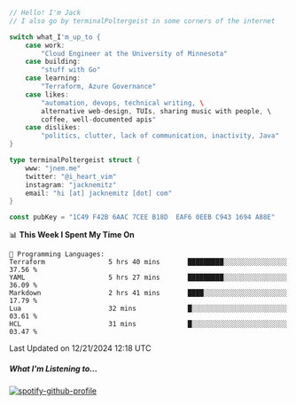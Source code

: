 ```go
// Hello! I'm Jack
// I also go by terminalPoltergeist in some corners of the internet

switch what_I'm_up_to {
    case work:
        "Cloud Engineer at the University of Minnesota"
    case building:
        "stuff with Go"
    case learning:
        "Terraform, Azure Governance"
    case likes:
        "automation, devops, technical writing, \
        alternative web-design, TUIs, sharing music with people, \
        coffee, well-documented apis"
    case dislikes:
        "politics, clutter, lack of communication, inactivity, Java"
}

type terminalPoltergeist struct {
    www: "jnem.me"
    twitter: "@i_heart_vim"
    instagram: "jacknemitz"
    email: "hi [at] jacknemitz [dot] com"
}

const pubKey = "1C49 F42B 6AAC 7CEE B18D  EAF6 0EEB C943 1694 A88E"
```

<!--START_SECTION:waka-->
📊 **This Week I Spent My Time On** 

```text
💬 Programming Languages: 
Terraform                5 hrs 40 mins       █████████░░░░░░░░░░░░░░░░   37.56 % 
YAML                     5 hrs 27 mins       █████████░░░░░░░░░░░░░░░░   36.09 % 
Markdown                 2 hrs 41 mins       ████░░░░░░░░░░░░░░░░░░░░░   17.79 % 
Lua                      32 mins             █░░░░░░░░░░░░░░░░░░░░░░░░   03.61 % 
HCL                      31 mins             █░░░░░░░░░░░░░░░░░░░░░░░░   03.47 % 
```


 Last Updated on 12/21/2024 12:18 UTC
<!--END_SECTION:waka-->

##### What I'm Listening to...

[![spotify-github-profile](https://jnem.me/listening-item?maxAge=2592000)](https://jnem.me/listening)
